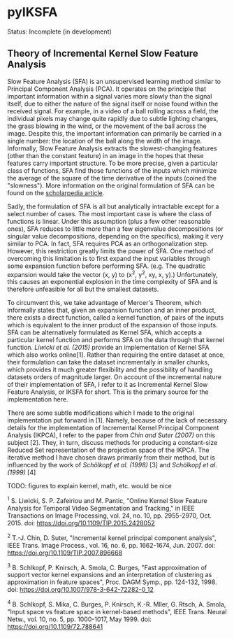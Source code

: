 # pyIKSFA

Status: Incomplete (in development)

## Theory of Incremental Kernel Slow Feature Analysis

Slow Feature Analysis (SFA) is an unsupervised learning method similar to
Principal Component Analysis (PCA). It operates on the principle that important
information within a signal varies more slowly than the signal itself, due to
either the nature of the signal itself or noise found within the received
signal. For example, in a video of a ball rolling across a field, the individual
pixels may change quite rapidly due to subtle lighting changes, the grass
blowing in the wind, or the movement of the ball across the image. Despite this,
the important information can primarily be carried in a single number: the
location of the ball along the width of the image. Informally, Slow Feature
Analysis extracts the slowest-changing features (other than the constant
feature) in an image in the hopes that these features carry important structure.
To be more precise, given a particular class of functions, SFA find those
functions of the inputs which minimize the average of the square of the time
derivative of the inputs (coined the "slowness"). More information on the
original formulation of SFA can be found on the
[scholarpedia article](http://www.scholarpedia.org/article/Slow_feature_analysis).

Sadly, the formulation of SFA is all but analytically intractable except for a
select number of cases. The most important case is where the class of functions
is linear. Under this assumption (plus a few other reasonable ones), SFA reduces
to little more than a few eigenvalue decompositions (or singular value
decompositions, depending on the specifics), making it very similar to PCA. In
fact, SFA requires PCA as an orthogonalization step. However, this restriction
greatly limits the power of SFA. One method of overcoming this limitation is to
first expand the input variables through some expansion function before
performing SFA. (e.g. The quadratic expansion would take the vector (x, y) to
(x<sup>2</sup>, y<sup>2</sup>, xy, x, y).) Unfortunately, this causes an
exponential explosion in the time complexity of SFA and is therefore unfeasible
for all but the smallest datasets.

To circumvent this, we take advantage of Mercer's Theorem, which informally
states that, given an expansion function and an inner product, there exists a
direct function, called a kernel function, of pairs of the inputs which is
equivalent to the inner product of the expansion of those inputs. SFA can be
alternatively formulated as Kernel SFA, which accepts a particular kernel
function and performs SFA on the data through that kernel function. _Liwicki et
al. (2015)_ provide an implementation of Kernel SFA which also works online[1].
Rather than requiring the entire dataset at once, their formulation can take the
dataset incrementally in smaller chunks, which provides it much greater
flexibility and the possibility of handling datasets orders of magnitude larger.
On account of the incremental nature of their implementation of SFA, I refer to
it as Incremental Kernel Slow Feature Analysis, or IKSFA for short. This is the
primary source for the implementation here.

There are some subtle modifications which I made to the original implementation
put forward in [1]. Namely, because of the lack of necessary details for the
implementation of Incremental Kernel Principal Component Analysis (IKPCA), I
refer to the paper from _Chin and Suter (2007)_ on this subject [2]. They, in
turn, discuss methods for producing a constant-size Reduced Set representation
of the projection space of the IKPCA. The iterative method I have chosen draws
primarily from their method, but is influenced by the work of _Schölkopf et al.
(1998)_ [3] and _Schölkopf et al. (1999)_ [4]

TODO: figures to explain kernel, math, etc. would be nice

<sup>1</sup> S. Liwicki, S. P. Zafeiriou and M. Pantic, "Online Kernel Slow
Feature Analysis for Temporal Video Segmentation and Tracking," in IEEE
Transactions on Image Processing, vol. 24, no. 10, pp. 2955-2970, Oct. 2015.
doi: https://doi.org/10.1109/TIP.2015.2428052

<sup>2</sup> T.-J. Chin, D. Suter, "Incremental kernel principal component
analysis", IEEE Trans. Image Process., vol. 16, no. 6, pp. 1662-1674, Jun. 2007.
doi: https://doi.org/10.1109/TIP.2007.896668

<sup>3</sup> B. Schlkopf, P. Knirsch, A. Smola, C. Burges, "Fast approximation
of support vector kernel expansions and an interpretation of clustering as
approximation in feature spaces", Proc. DAGM Symp., pp. 124-132, 1998. doi:
https://doi.org/10.1007/978-3-642-72282-0_12

<sup>4</sup> B. Schlkopf, S. Mika, C. Burges, P. Knirsch, K.-R. Mller, G. Rtsch,
A. Smola, "Input space vs feature space in kernel-based methods", IEEE Trans.
Neural Netw., vol. 10, no. 5, pp. 1000-1017, May 1999. doi:
https://doi.org/10.1109/72.788641
